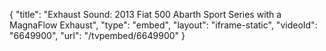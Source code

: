 {
    "title": "Exhaust Sound: 2013 Fiat 500 Abarth Sport Series with a MagnaFlow Exhaust",
    "type": "embed",
    "layout": "iframe-static",
    "videoId": "6649900",
    "url": "\/tvpembed\/6649900"
}